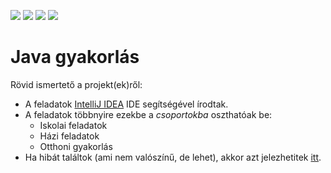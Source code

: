 [<img src="https://img.shields.io/github/last-commit/arondev/java_gyakorlas.svg">](https://github.com/arondev/java_gyakorlas/commits/master) [<img src="https://img.shields.io/github/issues-raw/arondev/java_gyakorlas.svg">](https://github.com/arondev/java_gyakorlas/issues) [<img src="https://img.shields.io/discord/551481831309180928.svg?label=discord">](https://discord.gg/FcMepyM) [<img src="https://img.shields.io/github/search/arondev/java_gyakorlas/goto.svg?label=visits">]()
# Java gyakorlás 

Rövid ismertető a projekt(ek)ről: 
* A feladatok [IntelliJ IDEA][IDEA] IDE segítségével írodtak. 
* A feladatok többnyire ezekbe a _csoportokba_ oszthatóak be:
    * Iskolai feladatok
    * Házi feladatok
    * Otthoni gyakorlás
 * Ha hibát találtok (ami nem valószínű, de lehet), akkor azt jelezhetitek [itt][issues].



[IDEA]: https://www.jetbrains.com/idea/
[Issues]: https://github.com/arondev/java_gyakorlas/issues
